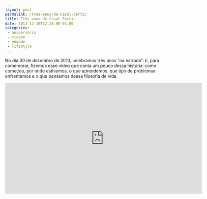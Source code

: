 ```yaml
---
layout: post
permalink: /tres-anos-de-casal-partiu
title: Três anos de Casal Partiu
date: 2013-12-30T12:38:00-03:00
categories:
 - aniversário
 - viagem
 - nômade
 - lifestyle
---
```

No dia 30 de dezembro de 2013, celebramos três anos "na estrada". E, para comemorar, fizemos esse vídeo que conta um pouco dessa história: como começou, por onde estivemos, o que aprendemos, que tipo de problemas enfrentamos e o que pensamos dessa filosofia de vida. 

<center>
<iframe width="640" height="360" src="http://www.youtube.com/embed/lciHf4EvFPU" frameborder="0" allowfullscreen></iframe>
</center>